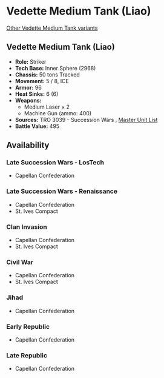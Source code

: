 # Vedette Medium Tank (Liao) 

[Other Vedette Medium Tank variants](../vedette_medium_tank.md) 

## Vedette Medium Tank (Liao) 

- **Role:** Striker 
- **Tech Base:** Inner Sphere (2968) 
- **Chassis:** 50 tons Tracked 
- **Movement:** 5 / 8, ICE 
- **Armor:** 96 
- **Heat Sinks:** 6 (6) 
- **Weapons:** 
  - Medium Laser × 2 
  - Machine Gun (ammo: 400) 
- **Sources:** TRO 3039 - Succession Wars , [Master Unit List](http://masterunitlist.info/Unit/Details/3391/vedette-medium-tank-liao) 
- **Battle Value:** 495 

## Availability 

### Late Succession Wars - LosTech 

- Capellan Confederation 

### Late Succession Wars - Renaissance 

- Capellan Confederation 
- St. Ives Compact 

### Clan Invasion 

- Capellan Confederation 
- St. Ives Compact 

### Civil War 

- Capellan Confederation 
- St. Ives Compact 

### Jihad 

- Capellan Confederation 

### Early Republic 

- Capellan Confederation 

### Late Republic 

- Capellan Confederation 

